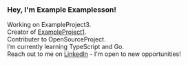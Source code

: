 ### Hey, I'm Example Examplesson!

Working on ExampleProject3.<br/>
Creator of [ExampleProject1](https://github.com/CTASam/ExampleProject1).<br/>
Contributer to OpenSourceProject.<br/>
I’m currently learning TypeScript and Go.<br/>
Reach out to me on [LinkedIn](https://www.linkedin.com/school/coding-temple/) - I'm open to new opportunities!<br/>

